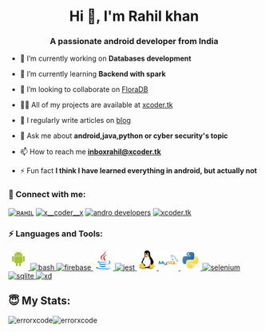 <h1 align="center">Hi 👋, I'm Rahil khan</h1>
<h3 align="center">A passionate android developer from India</h3>

<!-- <p align="left"> <img src="https://komarev.com/ghpvc/?username=errorxcode&label=Profile%20views&color=0e75b6&style=flat" alt="errorxcode" /> </p> -->

- 🔭 I’m currently working on **Databases development**

- 🌱 I’m currently learning **Backend with spark**

- 👯 I’m looking to collaborate on [FloraDB](https://github.com/ErrorxCode/FloraDB)

- 👨‍💻 All of my projects are available at [xcoder.tk](https://www.xcoder.tk)

- 📝 I regularly write articles on [blog](https://www.xcoder.tk/blog)

- 💬 Ask me about **android,java,python or cyber security's topic**

- 📫 How to reach me **inboxrahil@xcoder.tk**

- ⚡ Fun fact **I think I have learned everything in android, but actually not**

<h3 align="left"> 💬 Connect with me:</h3>
<p align="left">
<a href="https://stackoverflow.com/users/14773942" target="blank"><img align="center" src="https://raw.githubusercontent.com/rahuldkjain/github-profile-readme-generator/master/src/images/icons/Social/stack-overflow.svg" alt="ʀᴀʜɪʟ" height="30" width="40" /></a>
<a href="https://instagram.com/x__coder__x" target="blank"><img align="center" src="https://raw.githubusercontent.com/rahuldkjain/github-profile-readme-generator/master/src/images/icons/Social/instagram.svg" alt="x__coder__x" height="30" width="40" /></a>
<a href="https://www.youtube.com/channel/UCcQS2F6LXAyuE_RXoIQxkMA" target="blank"><img align="center" src="https://raw.githubusercontent.com/rahuldkjain/github-profile-readme-generator/master/src/images/icons/Social/youtube.svg" alt="andro developers" height="30" width="40" /></a>
<a href="https://www.xcoder.tk" target="blank"><img align="center" src="https://raw.githubusercontent.com/rahuldkjain/github-profile-readme-generator/master/src/images/icons/Social/rss.svg" alt="xcoder.tk" height="30" width="40" /></a>
</p>

<h3 align="left">⚡ Languages and Tools:</h3>
<p align="left"> <a href="https://developer.android.com" target="_blank"> <img src="https://raw.githubusercontent.com/devicons/devicon/master/icons/android/android-original-wordmark.svg" alt="android" width="40" height="40"/> </a> <a href="https://www.gnu.org/software/bash/" target="_blank"> <img src="https://www.vectorlogo.zone/logos/gnu_bash/gnu_bash-icon.svg" alt="bash" width="40" height="40"/> </a> <a href="https://firebase.google.com/" target="_blank"> <img src="https://www.vectorlogo.zone/logos/firebase/firebase-icon.svg" alt="firebase" width="40" height="40"/> </a> <a href="https://www.java.com" target="_blank"> <img src="https://raw.githubusercontent.com/devicons/devicon/master/icons/java/java-original.svg" alt="java" width="40" height="40"/> </a> <a href="https://jestjs.io" target="_blank"> <img src="https://www.vectorlogo.zone/logos/jestjsio/jestjsio-icon.svg" alt="jest" width="40" height="40"/> </a> <a href="https://www.linux.org/" target="_blank"> <img src="https://raw.githubusercontent.com/devicons/devicon/master/icons/linux/linux-original.svg" alt="linux" width="40" height="40"/> </a> <a href="https://www.mysql.com/" target="_blank"> <img src="https://raw.githubusercontent.com/devicons/devicon/master/icons/mysql/mysql-original-wordmark.svg" alt="mysql" width="40" height="40"/> </a> <a href="https://www.python.org" target="_blank"> <img src="https://raw.githubusercontent.com/devicons/devicon/master/icons/python/python-original.svg" alt="python" width="40" height="40"/> </a> <a href="https://www.selenium.dev" target="_blank"> <img src="https://raw.githubusercontent.com/detain/svg-logos/780f25886640cef088af994181646db2f6b1a3f8/svg/selenium-logo.svg" alt="selenium" width="40" height="40"/> </a> <a href="https://www.sqlite.org/" target="_blank"> <img src="https://www.vectorlogo.zone/logos/sqlite/sqlite-icon.svg" alt="sqlite" width="40" height="40"/> </a> <a href="https://www.adobe.com/products/xd.html" target="_blank"> <img src="https://cdn.worldvectorlogo.com/logos/adobe-xd.svg" alt="xd" width="40" height="40"/> </a> </p>

## 😇 My Stats:

  <img align="left" src="https://github-readme-stats.vercel.app/api?username=errorxcode&show_icons=true&locale=en" alt="errorxcode" />
  <img align="left" src="https://github-readme-streak-stats.herokuapp.com/?user=errorxcode&" alt="errorxcode" />
